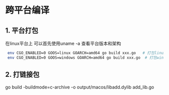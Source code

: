 # 跨平台编译

## 1. 平台打包
在linux平台上 可以首先使用uname -a 查看平台版本和架构

``` sh
 env CGO_ENABLED=0 GOOS=linux GOARCH=amd64 go build xxx.go   # 打包linux 64位平台包
 env CGO_ENABLED=0 GOOS=windows GOARCH=amd64 go build xxx.go  # 打包window 64位平台包
```


## 2. 打链接包
go build -buildmode=c-archive -o output/macos/libadd.dylib add_lib.go